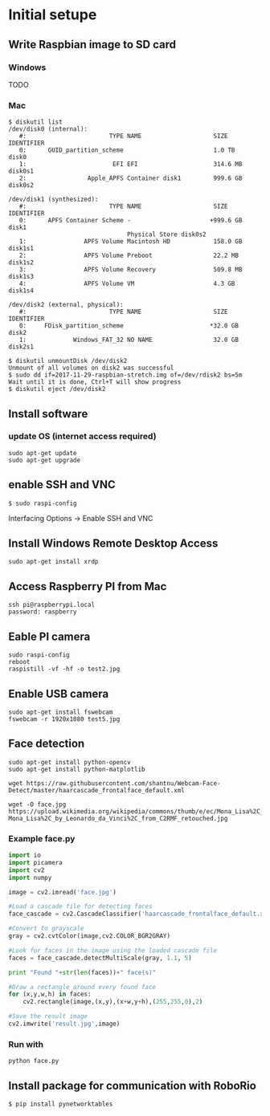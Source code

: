 # Initial setupe

## Write Raspbian image to SD card
### Windows
TODO

### Mac
```
$ diskutil list
/dev/disk0 (internal):
   #:                       TYPE NAME                    SIZE       IDENTIFIER
   0:      GUID_partition_scheme                         1.0 TB     disk0
   1:                        EFI EFI                     314.6 MB   disk0s1
   2:                 Apple_APFS Container disk1         999.6 GB   disk0s2

/dev/disk1 (synthesized):
   #:                       TYPE NAME                    SIZE       IDENTIFIER
   0:      APFS Container Scheme -                      +999.6 GB   disk1
                                 Physical Store disk0s2
   1:                APFS Volume Macintosh HD            158.0 GB   disk1s1
   2:                APFS Volume Preboot                 22.2 MB    disk1s2
   3:                APFS Volume Recovery                509.8 MB   disk1s3
   4:                APFS Volume VM                      4.3 GB     disk1s4

/dev/disk2 (external, physical):
   #:                       TYPE NAME                    SIZE       IDENTIFIER
   0:     FDisk_partition_scheme                        *32.0 GB    disk2
   1:             Windows_FAT_32 NO NAME                 32.0 GB    disk2s1

$ diskutil unmountDisk /dev/disk2
Unmount of all volumes on disk2 was successful
$ sudo dd if=2017-11-29-raspbian-stretch.img of=/dev/rdisk2 bs=5m
Wait until it is done, Ctrl+T will show progress
$ diskutil eject /dev/disk2
```
## Install software
### update OS (internet access required)
```
sudo apt-get update
sudo apt-get upgrade
```
## enable SSH and VNC
```
$ sudo raspi-config
```
Interfacing Options -> Enable SSH and VNC

## Install Windows Remote Desktop Access
```
sudo apt-get install xrdp
```

## Access Raspberry PI from Mac
```
ssh pi@raspberrypi.local
password: raspberry
```

## Eable PI camera
```
sudo raspi-config
reboot
raspistill -vf -hf -o test2.jpg
```
## Enable USB camera
```
sudo apt-get install fswebcam
fswebcam -r 1920x1080 test5.jpg
```

## Face detection
```
sudo apt-get install python-opencv
sudo apt-get install python-matplotlib

wget https://raw.githubusercontent.com/shantnu/Webcam-Face-Detect/master/haarcascade_frontalface_default.xml

wget -O face.jpg https://upload.wikimedia.org/wikipedia/commons/thumb/e/ec/Mona_Lisa%2C_by_Leonardo_da_Vinci%2C_from_C2RMF_retouched.jpg/687px-Mona_Lisa%2C_by_Leonardo_da_Vinci%2C_from_C2RMF_retouched.jpg
```

### Example face.py
```python
import io
import picamera
import cv2
import numpy

image = cv2.imread('face.jpg')

#Load a cascade file for detecting faces
face_cascade = cv2.CascadeClassifier('haarcascade_frontalface_default.xml')

#Convert to grayscale
gray = cv2.cvtColor(image,cv2.COLOR_BGR2GRAY)

#Look for faces in the image using the loaded cascade file
faces = face_cascade.detectMultiScale(gray, 1.1, 5)

print "Found "+str(len(faces))+" face(s)"

#Draw a rectangle around every found face
for (x,y,w,h) in faces:
    cv2.rectangle(image,(x,y),(x+w,y+h),(255,255,0),2)

#Save the result image
cv2.imwrite('result.jpg',image)
```
### Run with
```
python face.py
```

## Install package for communication with RoboRio
```
$ pip install pynetworktables
```
